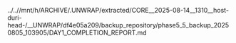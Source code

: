 ../..//mnt/h/ARCHIVE/.UNWRAP/extracted/CORE__2025-08-14__1310__host-duri-head-/__UNWRAP/df4e05a209/backup_repository/phase5_5_backup_20250805_103905/DAY1_COMPLETION_REPORT.md